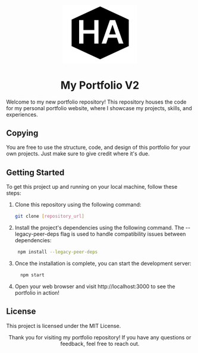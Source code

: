 <div align="center">
  <img src="./public/ha-logo.png" alt="Logo" width="200" />
</div>

<div align="center"> <h1>My Portfolio V2</h1></div>


Welcome to my new portfolio repository! This repository houses the code for my personal portfolio website, where I showcase my projects, skills, and experiences.

## Copying
You are free to use the structure, code, and design of this portfolio for your own projects. Just make sure to give credit where it's due.

## Getting Started

To get this project up and running on your local machine, follow these steps:

1. Clone this repository using the following command:
   ```bash
   git clone [repository_url]
   ```

2. Install the project's dependencies using the following command. The --legacy-peer-deps flag is used to handle compatibility issues between dependencies:
   ```bash
    npm install --legacy-peer-deps
   ```

3. Once the installation is complete, you can start the development server:
   ```bash
     npm start
   ```

4. Open your web browser and visit http://localhost:3000 to see the portfolio in action!

## License
This project is licensed under the MIT License.

<div  align="center">Thank you for visiting my portfolio repository! If you have any questions or feedback, feel free to reach out.
</div>

  
   
